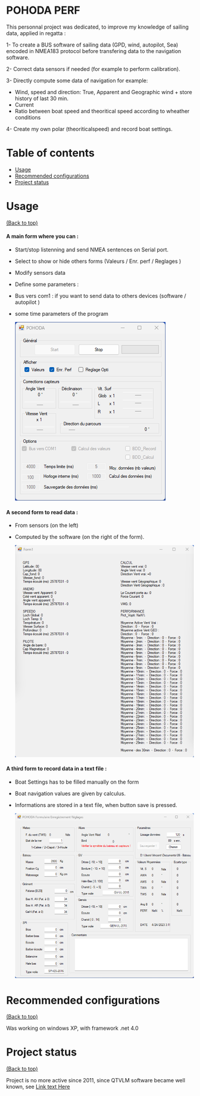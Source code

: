 # POHODA PERF
This personnal project was dedicated, to improve my knowledge of sailing data, applied in regatta : 

1- To create a BUS software of sailing data (GPD, wind, autopilot, Sea) encoded in NMEA183 protocol before transfering data to the navigation software.

2- Correct data sensors if needed (for example to perform calibration).

3- Directly compute some data of navigation for example: 
- Wind, speed and direction: True, Apparent and Geographic wind + store history of last 30 min.
- Current
- Ratio between boat speed and theoritical speed according to wheather conditions

4- Create my own polar (theoriticalspeed) and record boat settings.


# Table of contents

- [Usage](#usage)
- [Recommended configurations](#recommended-configurations)
- [Project status](#Project-status)


# Usage
[(Back to top)](#table-of-contents)

#### A main form where you can :
- Start/stop listenning and send NMEA sentences on Serial port.
- Select to show or hide others forms (Valeurs / Enr. perf / Reglages )
- Modify sensors data

- Define some parameters :
- Bus vers com1 : if you want to send data to others devices (software / autopilot )
- some time parameters of the program
			
	![image](https://github.com/VinceWeber/Data_Sailing_monitor/blob/main/Screenshots/Main%20window.png)
			
#### A second form to read data :
- From sensors (on the left)
- Computed by the software (on the right of the form).
	
	![image](https://github.com/VinceWeber/Data_Sailing_monitor/blob/main/Screenshots/Valeurs%20de%20calcul.png)
	
#### A third form to record data in a text file :
- Boat Settings has to be filled manually on the form
- Boat navigation values are given by calculus.
- Informations are stored in a text file, when button save is pressed.
	
	![image](https://github.com/VinceWeber/Data_Sailing_monitor/blob/main/Screenshots/save%20information%20window.png)


# Recommended configurations
[(Back to top)](#table-of-contents)

Was working on windows XP, with framework .net 4.0


# Project status
[(Back to top)](#table-of-contents)

   Project is no more active since 2011, since QTVLM software became well known, see [Link text Here](https://meltemus.com)

